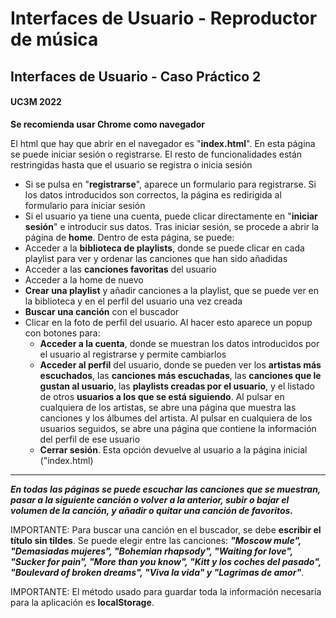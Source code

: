 # Interfaces de Usuario - Reproductor de música
## Interfaces de Usuario - Caso Práctico 2
#### UC3M 2022

**Se recomienda usar Chrome como navegador**

El html que hay que abrir en el navegador es "**index.html**". En esta página se puede iniciar sesión o registrarse. El resto de funcionalidades están restringidas hasta que el usuario se registra o inicia sesión
- Si se pulsa en "**registrarse**", aparece un formulario para registrarse. Si los datos introducidos son correctos, la página es redirigida al formulario para iniciar sesión
- Si el usuario ya tiene una cuenta, puede clicar directamente en "**iniciar sesión**" e introducir sus datos. Tras iniciar sesión, se procede a abrir la página de **home**. Dentro de esta página, se puede:
- Acceder a la **biblioteca de playlists**, donde se puede clicar en cada playlist para ver y ordenar las canciones que han sido añadidas
- Acceder a las **canciones favoritas** del usuario
- Acceder a la home de nuevo
- **Crear una playlist** y añadir canciones a la playlist, que se puede ver en la biblioteca y en el perfil del usuario una vez creada
- **Buscar una canción** con el buscador
- Clicar en la foto de perfil del usuario. Al hacer esto aparece un popup con botones para: 
    - **Acceder a la cuenta**, donde se muestran los datos introducidos por el usuario al registrarse y permite cambiarlos
    - **Acceder al perfil** del usuario, donde se pueden ver los **artistas más escuchados**, las **canciones más escuchadas**, las
**canciones que le gustan al usuario**, las **playlists creadas por el usuario**, y el listado de otros **usuarios a los que se está siguiendo**. Al pulsar en cualquiera de los artistas, se abre una página que muestra las canciones y los álbumes del artista. Al pulsar en cualquiera de los usuarios seguidos, se abre una página que contiene la información del perfil de ese usuario
    - **Cerrar sesión**. Esta opción devuelve al usuario a la página inicial ("index.html)

***
***En todas las páginas se puede escuchar las canciones que se muestran, pasar a la siguiente canción o volver a la anterior, subir o bajar el volumen de la canción, y añadir o quitar una canción de favoritos.***

IMPORTANTE: Para buscar una canción en el buscador, se debe **escribir el título sin tildes**. Se puede elegir entre las canciones: ***"Moscow mule", "Demasiadas mujeres", "Bohemian rhapsody", "Waiting for love", "Sucker for pain", "More than you know", "Kitt y los coches del pasado", "Boulevard of broken dreams", "Viva la vida" y "Lagrimas de amor"***.

IMPORTANTE: El método usado para guardar toda la información necesaria para la aplicación es **localStorage**.